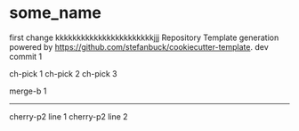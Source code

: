 # some_name

first change
kkkkkkkkkkkkkkkkkkkkkkkjjj
Repository Template generation powered by https://github.com/stefanbuck/cookiecutter-template.
dev commit 1

ch-pick 1
ch-pick 2
ch-pick 3

merge-b 1

--------------

cherry-p2 line 1
cherry-p2 line 2
